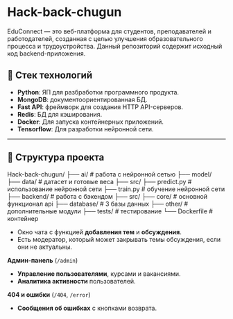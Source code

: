 # Hack-back-chugun

EduConnect — это веб-платформа для студентов, преподавателей и работодателей, созданная с целью улучшения образовательного процесса и трудоустройства. Данный репозиторий содержит исходный код backend-приложения.

## 🚀 Стек технологий

- **Python**: ЯП для разбработки программного продукта.
- **MongoDB**: документоориентированная БД.
- **Fast API**: фреймворк для создания HTTP API-серверов.
- **Redis**: БД для кэширования.
- **Docker**: Для запуска контейнерных приложений.
- **Tensorflow**: Для разработки нейронной сети.

---

## 📁 Структура проекта

Hack-back-chugun/
      ├── ai/                                                  # работа с нейронной сетью
          ├── model/ 
                ├── data/                                      # датасет и готовые веса
                ├── src/
                      ├── predict.py                           # использование нейронной сети
                      ├── train.py                             # обучение нейронной сети
      ├── backend/                                             # работа с бэкендом
          ├── src/ 
                ├── core/                                      # основной функционал api
                ├── database/                                  # 3 базы данных
                ├── other/                                     # дополнительные модули 
      ├── tests/                                               # тестирование 
      └── Dockerfile                                           # контейнер


- Окно чата с функцией **добавления тем** и **обсуждения**.
- Есть модератор, который может закрывать темы обсуждения, если они не актуальны.

 **Админ-панель** (`/admin`)
- **Управление пользователями**, курсами и вакансиями.  
- **Аналитика активности** пользователей.


 **404 и ошибки** (`/404`, `/error`)
- **Сообщения об ошибках** с кнопками возврата.
